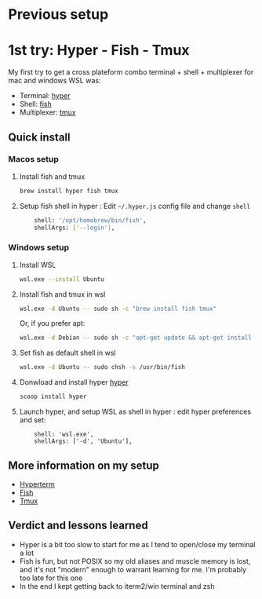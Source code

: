 
# Previous setup

# 1st try: Hyper - Fish - Tmux

My first try to get a cross plateform combo terminal + shell + multiplexer for mac and windows WSL was:

- Terminal: [hyper](https://hyper.is/)
- Shell: [fish](https://fishshell.com/)
- Multiplexer: [tmux](https://github.com/tmux/tmux/wiki)

## Quick install

### Macos setup

1. Install fish and tmux
    ```sh
    brew install hyper fish tmux
    ```
2. Setup fish shell in hyper : Edit `~/.hyper.js` config file and change `shell`
    ```sh
        shell: '/opt/homebrew/bin/fish',
        shellArgs: ['--login'],
    ```

### Windows setup

1. Install WSL
    ```sh
    wsl.exe --install Ubuntu
    ```
2. Install fish and tmux in wsl
    ```sh
    wsl.exe -d Ubuntu -- sudo sh -c "brew install fish tmux"
    ```
    Or, if you prefer apt:
    ```sh
    wsl.exe -d Debian -- sudo sh -c "apt-get update && apt-get install fish tmux"
    ```
3. Set fish as default shell in wsl
    ```sh
    wsl.exe -d Ubuntu -- sudo chsh -s /usr/bin/fish
    ```
4. Donwload and install hyper [hyper](https://hyper.is/)
    ```sh
    scoop install hyper
    ```
5. Launch hyper, and setup WSL as shell in hyper : edit hyper preferences and set:
    ```
        shell: 'wsl.exe',
        shellArgs: ['-d', 'Ubuntu'],
    ```

## More information on my setup

- [Hyperterm](./advanced_configs/hyperterm.md)
- [Fish](./advanced_configs/fish.md)
- [Tmux](./advanced_configs/tmux.md)

## Verdict and lessons learned

- Hyper is a bit too slow to start for me as I tend to open/close my terminal a lot
- Fish is fun, but not POSIX so my old aliases and muscle memory is lost, and it's not "modern" enough to warrant learning for me. I'm probably too late for this one
- In the end I kept getting back to iterm2/win terminal and zsh